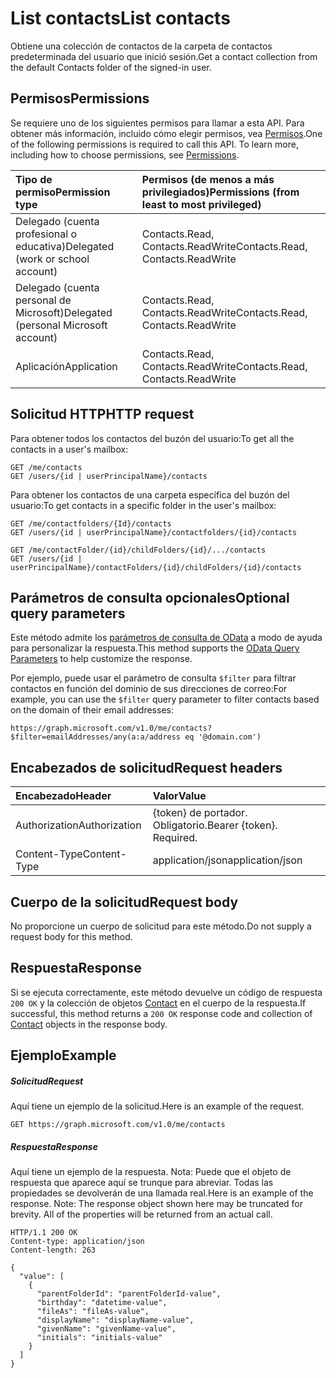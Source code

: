 # <a name="list-contacts"></a><span data-ttu-id="8c25c-101">List contacts</span><span class="sxs-lookup"><span data-stu-id="8c25c-101">List contacts</span></span>

<span data-ttu-id="8c25c-102">Obtiene una colección de contactos de la carpeta de contactos predeterminada del usuario que inició sesión.</span><span class="sxs-lookup"><span data-stu-id="8c25c-102">Get a contact collection from the default Contacts folder of the signed-in user.</span></span>
## <a name="permissions"></a><span data-ttu-id="8c25c-103">Permisos</span><span class="sxs-lookup"><span data-stu-id="8c25c-103">Permissions</span></span>
<span data-ttu-id="8c25c-p101">Se requiere uno de los siguientes permisos para llamar a esta API. Para obtener más información, incluido cómo elegir permisos, vea [Permisos](../../../concepts/permissions_reference.md).</span><span class="sxs-lookup"><span data-stu-id="8c25c-p101">One of the following permissions is required to call this API. To learn more, including how to choose permissions, see [Permissions](../../../concepts/permissions_reference.md).</span></span>

|<span data-ttu-id="8c25c-106">Tipo de permiso</span><span class="sxs-lookup"><span data-stu-id="8c25c-106">Permission type</span></span>      | <span data-ttu-id="8c25c-107">Permisos (de menos a más privilegiados)</span><span class="sxs-lookup"><span data-stu-id="8c25c-107">Permissions (from least to most privileged)</span></span>              |
|:--------------------|:---------------------------------------------------------|
|<span data-ttu-id="8c25c-108">Delegado (cuenta profesional o educativa)</span><span class="sxs-lookup"><span data-stu-id="8c25c-108">Delegated (work or school account)</span></span> | <span data-ttu-id="8c25c-109">Contacts.Read, Contacts.ReadWrite</span><span class="sxs-lookup"><span data-stu-id="8c25c-109">Contacts.Read, Contacts.ReadWrite</span></span>    |
|<span data-ttu-id="8c25c-110">Delegado (cuenta personal de Microsoft)</span><span class="sxs-lookup"><span data-stu-id="8c25c-110">Delegated (personal Microsoft account)</span></span> | <span data-ttu-id="8c25c-111">Contacts.Read, Contacts.ReadWrite</span><span class="sxs-lookup"><span data-stu-id="8c25c-111">Contacts.Read, Contacts.ReadWrite</span></span>    |
|<span data-ttu-id="8c25c-112">Aplicación</span><span class="sxs-lookup"><span data-stu-id="8c25c-112">Application</span></span> | <span data-ttu-id="8c25c-113">Contacts.Read, Contacts.ReadWrite</span><span class="sxs-lookup"><span data-stu-id="8c25c-113">Contacts.Read, Contacts.ReadWrite</span></span> |

## <a name="http-request"></a><span data-ttu-id="8c25c-114">Solicitud HTTP</span><span class="sxs-lookup"><span data-stu-id="8c25c-114">HTTP request</span></span>

<span data-ttu-id="8c25c-115">Para obtener todos los contactos del buzón del usuario:</span><span class="sxs-lookup"><span data-stu-id="8c25c-115">To get all the contacts in a user's mailbox:</span></span>

<!-- { "blockType": "ignored" } -->
```http
GET /me/contacts
GET /users/{id | userPrincipalName}/contacts
```

<span data-ttu-id="8c25c-116">Para obtener los contactos de una carpeta específica del buzón del usuario:</span><span class="sxs-lookup"><span data-stu-id="8c25c-116">To get contacts in a specific folder in the user's mailbox:</span></span>

<!-- { "blockType": "ignored" } -->
```http
GET /me/contactfolders/{Id}/contacts
GET /users/{id | userPrincipalName}/contactfolders/{id}/contacts

GET /me/contactFolder/{id}/childFolders/{id}/.../contacts
GET /users/{id | userPrincipalName}/contactFolders/{id}/childFolders/{id}/contacts
```
## <a name="optional-query-parameters"></a><span data-ttu-id="8c25c-117">Parámetros de consulta opcionales</span><span class="sxs-lookup"><span data-stu-id="8c25c-117">Optional query parameters</span></span>
<span data-ttu-id="8c25c-118">Este método admite los [parámetros de consulta de OData](http://developer.microsoft.com/en-us/graph/docs/overview/query_parameters) a modo de ayuda para personalizar la respuesta.</span><span class="sxs-lookup"><span data-stu-id="8c25c-118">This method supports the [OData Query Parameters](http://developer.microsoft.com/en-us/graph/docs/overview/query_parameters) to help customize the response.</span></span>

<span data-ttu-id="8c25c-119">Por ejemplo, puede usar el parámetro de consulta `$filter` para filtrar contactos en función del dominio de sus direcciones de correo:</span><span class="sxs-lookup"><span data-stu-id="8c25c-119">For example, you can use the `$filter` query parameter to filter contacts based on the domain of their email addresses:</span></span>

`https://graph.microsoft.com/v1.0/me/contacts?$filter=emailAddresses/any(a:a/address eq '@domain.com')`



## <a name="request-headers"></a><span data-ttu-id="8c25c-120">Encabezados de solicitud</span><span class="sxs-lookup"><span data-stu-id="8c25c-120">Request headers</span></span>
| <span data-ttu-id="8c25c-121">Encabezado</span><span class="sxs-lookup"><span data-stu-id="8c25c-121">Header</span></span>       | <span data-ttu-id="8c25c-122">Valor</span><span class="sxs-lookup"><span data-stu-id="8c25c-122">Value</span></span> |
|:---------------|:--------|
| <span data-ttu-id="8c25c-123">Authorization</span><span class="sxs-lookup"><span data-stu-id="8c25c-123">Authorization</span></span>  | <span data-ttu-id="8c25c-p102">{token} de portador. Obligatorio.</span><span class="sxs-lookup"><span data-stu-id="8c25c-p102">Bearer {token}. Required.</span></span>  |
| <span data-ttu-id="8c25c-126">Content-Type</span><span class="sxs-lookup"><span data-stu-id="8c25c-126">Content-Type</span></span>   | <span data-ttu-id="8c25c-127">application/json</span><span class="sxs-lookup"><span data-stu-id="8c25c-127">application/json</span></span>  |

## <a name="request-body"></a><span data-ttu-id="8c25c-128">Cuerpo de la solicitud</span><span class="sxs-lookup"><span data-stu-id="8c25c-128">Request body</span></span>
<span data-ttu-id="8c25c-129">No proporcione un cuerpo de solicitud para este método.</span><span class="sxs-lookup"><span data-stu-id="8c25c-129">Do not supply a request body for this method.</span></span>

## <a name="response"></a><span data-ttu-id="8c25c-130">Respuesta</span><span class="sxs-lookup"><span data-stu-id="8c25c-130">Response</span></span>

<span data-ttu-id="8c25c-131">Si se ejecuta correctamente, este método devuelve un código de respuesta `200 OK` y la colección de objetos [Contact](../resources/contact.md) en el cuerpo de la respuesta.</span><span class="sxs-lookup"><span data-stu-id="8c25c-131">If successful, this method returns a `200 OK` response code and collection of [Contact](../resources/contact.md) objects in the response body.</span></span>
## <a name="example"></a><span data-ttu-id="8c25c-132">Ejemplo</span><span class="sxs-lookup"><span data-stu-id="8c25c-132">Example</span></span>
##### <a name="request"></a><span data-ttu-id="8c25c-133">Solicitud</span><span class="sxs-lookup"><span data-stu-id="8c25c-133">Request</span></span>
<span data-ttu-id="8c25c-134">Aquí tiene un ejemplo de la solicitud.</span><span class="sxs-lookup"><span data-stu-id="8c25c-134">Here is an example of the request.</span></span>
<!-- {
  "blockType": "request",
  "name": "get_contacts"
}-->
```http
GET https://graph.microsoft.com/v1.0/me/contacts
```


##### <a name="response"></a><span data-ttu-id="8c25c-135">Respuesta</span><span class="sxs-lookup"><span data-stu-id="8c25c-135">Response</span></span>
<span data-ttu-id="8c25c-p103">Aquí tiene un ejemplo de la respuesta. Nota: Puede que el objeto de respuesta que aparece aquí se trunque para abreviar. Todas las propiedades se devolverán de una llamada real.</span><span class="sxs-lookup"><span data-stu-id="8c25c-p103">Here is an example of the response. Note: The response object shown here may be truncated for brevity. All of the properties will be returned from an actual call.</span></span>
<!-- {
  "blockType": "response",
  "truncated": true,
  "@odata.type": "microsoft.graph.contact",
  "isCollection": true
} -->
```http
HTTP/1.1 200 OK
Content-type: application/json
Content-length: 263

{
  "value": [
    {
      "parentFolderId": "parentFolderId-value",
      "birthday": "datetime-value",
      "fileAs": "fileAs-value",
      "displayName": "displayName-value",
      "givenName": "givenName-value",
      "initials": "initials-value"
    }
  ]
}
```

<!-- uuid: 8fcb5dbc-d5aa-4681-8e31-b001d5168d79
2015-10-25 14:57:30 UTC -->
<!-- {
  "type": "#page.annotation",
  "description": "List contacts",
  "keywords": "",
  "section": "documentation",
  "tocPath": ""
}-->
